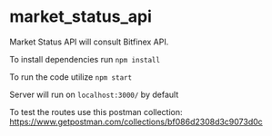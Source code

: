 # market_status_api

Market Status API will consult Bitfinex API.

To install dependencies run  `npm install`

To run the code utilize `npm start`

Server will run on `localhost:3000/` by default

To test the routes use this postman collection: https://www.getpostman.com/collections/bf086d2308d3c9073d0c
